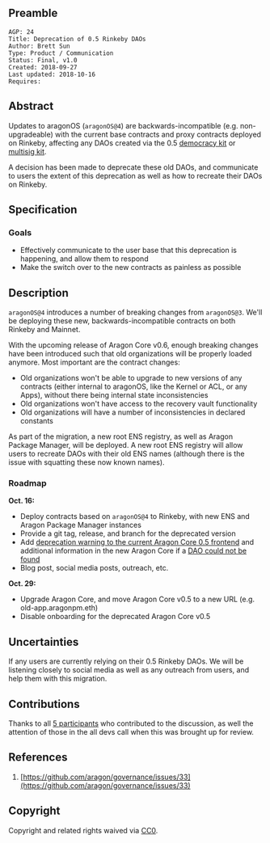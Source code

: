 ## Preamble

    AGP: 24
    Title: Deprecation of 0.5 Rinkeby DAOs
    Author: Brett Sun
    Type: Product / Communication
    Status: Final, v1.0
    Created: 2018-09-27
    Last updated: 2018-10-16
    Requires:

## Abstract

Updates to aragonOS (`aragonOS@4`) are backwards-incompatible (e.g. non-upgradeable) with the current base contracts and proxy contracts deployed on Rinkeby, affecting any DAOs created via the 0.5 [democracy kit](https://rinkeby.etherscan.io/address/0x344bc497128f1e373639fa0621a12331f65bdc7a) or [multisig kit](https://rinkeby.etherscan.io/address/0x876556bbea9e66e8580adfe1f960dc87c3652bfd).

A decision has been made to deprecate these old DAOs, and communicate to users the extent of this deprecation as well as how to recreate their DAOs on Rinkeby.

## Specification

### Goals

- Effectively communicate to the user base that this deprecation is happening, and allow them to respond
- Make the switch over to the new contracts as painless as possible

## Description

`aragonOS@4` introduces a number of breaking changes from `aragonOS@3`. We'll be deploying these new, backwards-incompatible contracts on both Rinkeby and Mainnet.

With the upcoming release of Aragon Core v0.6, enough breaking changes have been introduced such that old organizations will be properly loaded anymore. Most important are the contract changes:

- Old organizations won't be able to upgrade to new versions of any contracts (either internal to aragonOS, like the Kernel or ACL, or any Apps), without there being internal state inconsistencies
- Old organizations won't have access to the recovery vault functionality
- Old organizations will have a number of inconsistencies in declared constants

As part of the migration, a new root ENS registry, as well as Aragon Package Manager, will be deployed. A new root ENS registry will allow users to recreate DAOs with their old ENS names (although there is the issue with squatting these now known names).

### Roadmap

**Oct. 16:**

- Deploy contracts based on `aragonOS@4` to Rinkeby, with new ENS and Aragon Package Manager instances
- Provide a git tag, release, and branch for the deprecated version
- Add [deprecation warning to the current Aragon Core 0.5 frontend](https://github.com/aragon/aragon/issues/364) and additional information in the new Aragon Core if a [DAO could not be found](https://github.com/aragon/aragon/issues/271)
- Blog post, social media posts, outreach, etc.

**Oct. 29:**

- Upgrade Aragon Core, and move Aragon Core v0.5 to a new URL (e.g. old-app.aragonpm.eth)
- Disable onboarding for the deprecated Aragon Core v0.5

## Uncertainties

If any users are currently relying on their 0.5 Rinkeby DAOs. We will be listening closely to social media as well as any outreach from users, and help them with this migration.

## Contributions

Thanks to all [5 participants](https://github.com/aragon/governance/issues/33) who contributed to the discussion, as well the attention of those in the all devs call when this was brought up for review.

## References

1. [https://github.com/aragon/governance/issues/33](https://github.com/aragon/governance/issues/33)

## Copyright

Copyright and related rights waived via [CC0](https://creativecommons.org/publicdomain/zero/1.0/).
